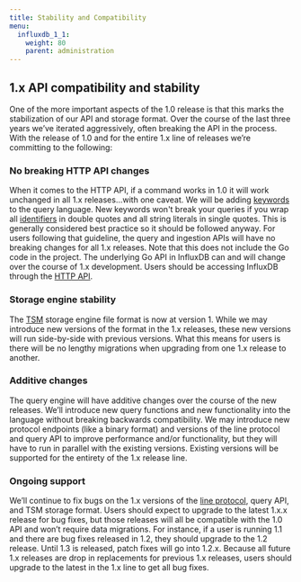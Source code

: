 ```yaml
---
title: Stability and Compatibility
menu:
  influxdb_1_1:
    weight: 80
    parent: administration
---
```


## 1.x API compatibility and stability

One of the more important aspects of the 1.0 release is that this marks the stabilization of our API and storage format. Over the course of the last three years we’ve iterated aggressively, often breaking the API in the process. With the release of 1.0 and for the entire 1.x line of releases we’re committing to the following:

### No breaking HTTP API changes

When it comes to the HTTP API, if a command works in 1.0 it will work unchanged in all 1.x releases...with one caveat. We will be adding [keywords](/influxdb/v1.1/query_language/spec/#keywords) to the query language. New keywords won't break your queries if you wrap all [identifiers](/influxdb/v1.1/concepts/glossary/#identifier) in double quotes and all string literals in single quotes. This is generally considered best practice so it should be followed anyway. For users following that guideline, the query and ingestion APIs will have no breaking changes for all 1.x releases. Note that this does not include the Go code in the project. The underlying Go API in InfluxDB can and will change over the course of 1.x development. Users should be accessing InfluxDB through the [HTTP API](/influxdb/v1.1/tools/api/).

### Storage engine stability

The [TSM](/influxdb/v1.1/concepts/glossary/#tsm-time-structured-merge-tree) storage engine file format is now at version 1. While we may introduce new versions of the format in the 1.x releases, these new versions will run side-by-side with previous versions. What this means for users is there will be no lengthy migrations when upgrading from one 1.x release to another.

### Additive changes

The query engine will have additive changes over the course of the new releases. We’ll introduce new query functions and new functionality into the language without breaking backwards compatibility. We may introduce new protocol endpoints (like a binary format) and versions of the line protocol and query API to improve performance and/or functionality, but they will have to run in parallel with the existing versions. Existing versions will be supported for the entirety of the 1.x release line.


### Ongoing support

We’ll continue to fix bugs on the 1.x versions of the [line protocol](/influxdb/v1.1/concepts/glossary/#line-protocol), query API, and TSM storage format. Users should expect to upgrade to the latest 1.x.x release for bug fixes, but those releases will all be compatible with the 1.0 API and won’t require data migrations. For instance, if a user is running 1.1 and there are bug fixes released in 1.2, they should upgrade to the 1.2 release. Until 1.3 is released, patch fixes will go into 1.2.x. Because all future 1.x releases are drop in replacements for previous 1.x releases, users should upgrade to the latest in the 1.x line to get all bug fixes.
